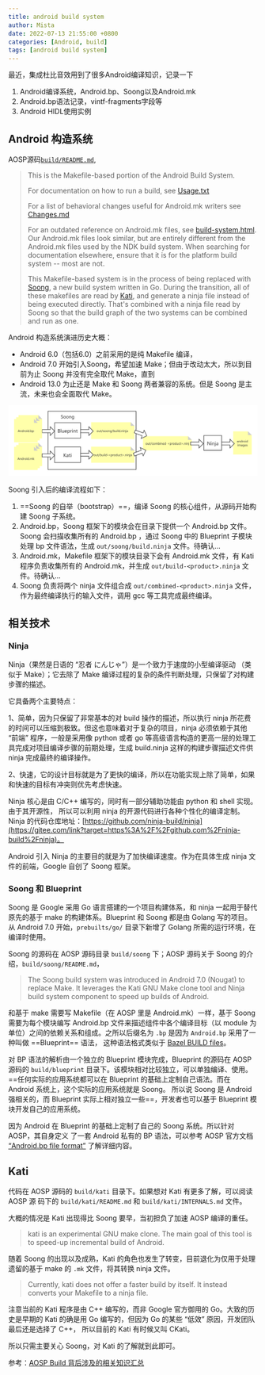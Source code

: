 ```yaml
---
title: android build system
author: Mista
date: 2022-07-13 21:55:00 +0800
categories: [Android, build]
tags: [android build system]
---
```


最近，集成杜比音效用到了很多Android编译知识，记录一下

1. Android编译系统，Android.bp、Soong以及Android.mk
2. Android.bp语法记录，vintf-fragments字段等
3. Android HIDL使用实例

## Android 构造系统

AOSP源码[`build/README.md`](https://android.googlesource.com/platform/build/+/refs/heads/master),

> This is the Makefile-based portion of the Android Build System.
>
> For documentation on how to run a build, see [Usage.txt](https://android.googlesource.com/platform/build/+/refs/heads/master/Usage.txt)
>
> For a list of behavioral changes useful for Android.mk writers see [Changes.md](https://android.googlesource.com/platform/build/+/refs/heads/master/Changes.md)
>
> For an outdated reference on Android.mk files, see [build-system.html](https://android.googlesource.com/platform/build/+/refs/heads/master/core/build-system.html). Our Android.mk files look similar, but are entirely different from the Android.mk files used by the NDK build system. When searching for documentation elsewhere, ensure that it is for the platform build system -- most are not.
>
> This Makefile-based system is in the process of being replaced with [Soong](https://android.googlesource.com/platform/build/soong/+/master), a new build system written in Go. During the transition, all of these makefiles are read by [Kati](https://github.com/google/kati), and generate a ninja file instead of being executed directly. That's combined with a ninja file read by Soong so that the build graph of the two systems can be combined and run as one.

Android 构造系统演进历史大概：

* Android 6.0（包括6.0）之前采用的是纯 Makefile 编译，
* Android 7.0 开始引入Soong，希望加速 Make；但由于改动太大，所以到目前为止 Soong 并没有完全取代 Make，直到 
* Android 13.0 为止还是 Make 和 Soong 两者兼容的系统。但是 Soong 是主流，未来也会全面取代 Make。

![img](https://github.com/Fgroove/longan/blob/master/assets/img/aosp_build_procedure.png)

Soong 引入后的编译流程如下：

1. ==Soong 的自举（bootstrap）==，编译 Soong 的核心组件，从源码开始构建 Soong 子系统。
2. Android.bp，Soong 框架下的模块会在目录下提供一个 Android.bp 文件。Soong 会扫描收集所有的 Android.bp ，通过 Soong 中的 Blueprint 子模块处理 bp 文件语法，生成 `out/soong/build.ninja` 文件。待确认...
3. Android.mk，Makefile 框架下的模块目录下会有 Android.mk 文件，有 Kati 程序负责收集所有的 Android.mk，并生成 `out/build-<product>.ninja` 文件。待确认...
4. Soong 负责将两个 ninja 文件组合成 `out/combined-<product>.ninja` 文件，作为最终编译执行的输入文件，调用 gcc 等工具完成最终编译。

## 相关技术

### Ninja

Ninja（果然是日语的 “忍者 にんじゃ”）是一个致力于速度的小型编译驱动 （类似于 Make）；它去除了 Make 编译过程的复杂的条件判断处理，只保留了对构建步骤的描述。

它具备两个主要特点：

1、简单，因为只保留了非常基本的对 build 操作的描述，所以执行 ninja 所花费的时间可以压缩到极致。但这也意味着对于复杂的项目，ninja 必须依赖于其他 “前端” 程序，一般是采用像 python 或者 go 等高级语言构造的更高一层的处理工具完成对项目编译步骤的前期处理，生成 build.ninja 这样的构建步骤描述文件供 ninja 完成最终的编译操作。

2、快速，它的设计目标就是为了更快的编译，所以在功能实现上除了简单，如果和快速的目标有冲突则优先考虑快速。

Ninja 核心是由 C/C++ 编写的，同时有一部分辅助功能由 python 和 shell 实现。由于其开源性， 所以可以利用 ninja 的开源代码进行各种个性化的编译定制。Ninja 的代码仓库地址：[https://github.com/ninja-build/ninja](https://gitee.com/link?target=https%3A%2F%2Fgithub.com%2Fninja-build%2Fninja)。

Android 引入 Ninja 的主要目的就是为了加快编译速度。作为在具体生成 ninja 文件的前端，Google 自创了 Soong 框架。

### Soong 和 Blueprint

Soong 是 Google 采用 Go 语言搭建的一个项目构建体系，和 ninja 一起用于替代原先的基于 make 的构建体系。Blueprint 和 Soong 都是由 Golang 写的项目。从 Android 7.0 开始，`prebuilts/go/` 目录下新增了 Golang 所需的运行环境，在编译时使用。

Soong 的源码在 AOSP 源码目录 `build/soong` 下；AOSP 源码关于 Soong 的介绍，`build/soong/README.md`，

> The Soong build system was introduced in Android 7.0 (Nougat) to replace Make. It leverages the Kati GNU Make clone tool and Ninja build system component to speed up builds of Android.

和基于 make 需要写 Makefile（在 AOSP 里是 Android.mk）一样，基于 Soong 需要为每个模块编写 Android.bp 文件来描述组件中各个编译目标（以 module 为单位）之间的依赖关系和组成。之所以后缀名为 `.bp` 是因为 `Android.bp` 采用了一种叫做 ==Blueprint== 语法， 这种语法格式类似于 [Bazel BUILD files](https://gitee.com/link?target=https%3A%2F%2Fdocs.bazel.build%2Fversions%2Fmaster%2Fbe%2Foverview.html)。

对 BP 语法的解析由一个独立的 Blueprint 模块完成，Blueprint 的源码在 AOSP 源码的 `build/blueprint` 目录下。该模块相对比较独立，可以单独编译、使用。==任何实际的应用系统都可以在 Blueprint 的基础上定制自己语法。而在 Android 系统上，这个实际的应用系统就是 Soong。 所以说 Soong 是 Android 强相关的，而 Blueprint 实际上相对独立一些==，开发者也可以基于 Blueprint 模块开发自己的应用系统。

因为 Android 在 Blueprint 的基础上定制了自己的 Soong 系统。所以针对 AOSP，其自身定义 了一套 Android 私有的 BP 语法，可以参考 AOSP 官方文档 [“Android.bp file format”](https://gitee.com/link?target=https%3A%2F%2Fsource.android.google.cn%2Fsetup%2Fbuild%23androidbp_file_format) 了解详细内容。

## Kati

代码在 AOSP 源码的 `build/kati` 目录下。如果想对 Kati 有更多了解，可以阅读 AOSP 源 码下的 `build/kati/README.md` 和 `build/kati/INTERNALS.md` 文件。

大概的情况是 Kati 出现得比 Soong 要早，当初担负了加速 AOSP 编译的重任。

> kati is an experimental GNU make clone. The main goal of this tool is to speed-up incremental build of Android.

随着 Soong 的出现以及成熟，Kati 的角色也发生了转变，目前退化为仅用于处理遗留的基于 make 的 `.mk` 文件，将其转换 ninja 文件。

> Currently, kati does not offer a faster build by itself. It instead converts your Makefile to a ninja file.

注意当前的 Kati 程序是由 C++ 编写的，而非 Google 官方御用的 Go。大致的历史是早期的 Kati 的确是用 Go 编写的，但因为 Go 的某些 “低效” 原因，开发团队最后还是选择了 C++， 所以目前的 Kati 有时候又叫 CKati。

所以只需主要关心 Soong，对 Kati 的了解就到此即可。



参考：[AOSP Build 背后涉及的相关知识汇总](https://gitee.com/aosp-riscv/working-group/blob/master/articles/20201230-android-build-sum.md)
